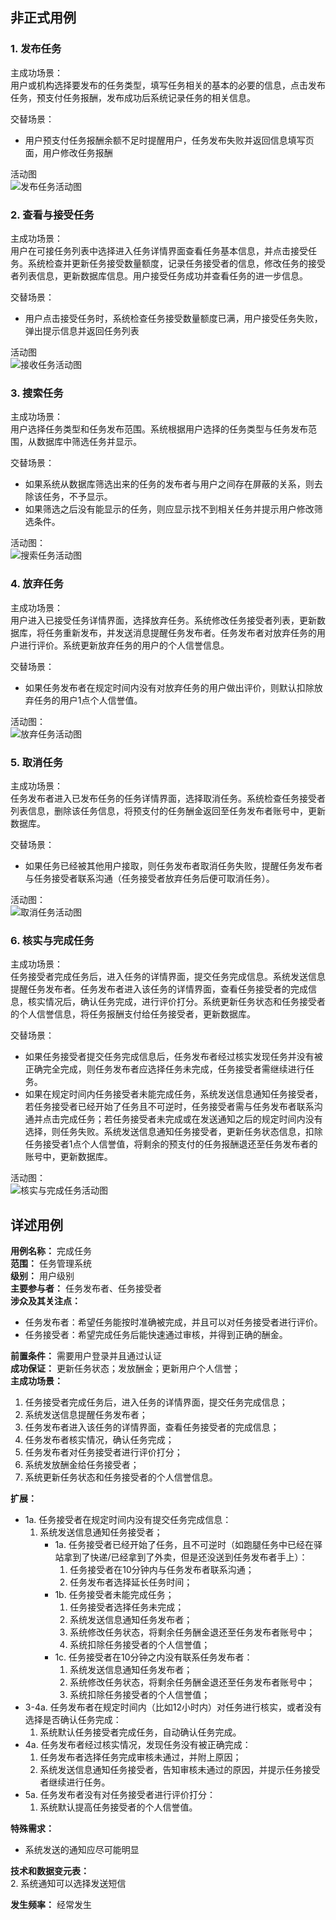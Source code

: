 ## 非正式用例
### 1. 发布任务
主成功场景：  
用户或机构选择要发布的任务类型，填写任务相关的基本的必要的信息，点击发布任务，预支付任务报酬，发布成功后系统记录任务的相关信息。

交替场景：
- 用户预支付任务报酬余额不足时提醒用户，任务发布失败并返回信息填写页面，用户修改任务报酬

活动图  
![发布任务活动图](image/releaseTask_activity.png)  

### 2. 查看与接受任务
主成功场景：  
用户在可接任务列表中选择进入任务详情界面查看任务基本信息，并点击接受任务。系统检查并更新任务接受数量额度，记录任务接受者的信息，修改任务的接受者列表信息，更新数据库信息。用户接受任务成功并查看任务的进一步信息。  

交替场景：
- 用户点击接受任务时，系统检查任务接受数量额度已满，用户接受任务失败，弹出提示信息并返回任务列表

活动图  
![接收任务活动图](image/acceptTask_activity.png)  

### 3. 搜索任务
主成功场景：  
用户选择任务类型和任务发布范围。系统根据用户选择的任务类型与任务发布范围，从数据库中筛选任务并显示。

交替场景：  
- 如果系统从数据库筛选出来的任务的发布者与用户之间存在屏蔽的关系，则去除该任务，不予显示。
- 如果筛选之后没有能显示的任务，则应显示找不到相关任务并提示用户修改筛选条件。

活动图：  
![搜索任务活动图](image/searchTask_activity.png)  

### 4. 放弃任务
主成功场景：  
用户进入已接受任务详情界面，选择放弃任务。系统修改任务接受者列表，更新数据库，将任务重新发布，并发送消息提醒任务发布者。任务发布者对放弃任务的用户进行评价。系统更新放弃任务的用户的个人信誉信息。  

交替场景：  
- 如果任务发布者在规定时间内没有对放弃任务的用户做出评价，则默认扣除放弃任务的用户1点个人信誉值。

活动图：  
![放弃任务活动图](image/giveUpTask_activity.png)  

### 5. 取消任务
主成功场景：  
任务发布者进入已发布任务的任务详情界面，选择取消任务。系统检查任务接受者列表信息，删除该任务信息，将预支付的任务酬金返回至任务发布者账号中，更新数据库。

交替场景：  
- 如果任务已经被其他用户接取，则任务发布者取消任务失败，提醒任务发布者与任务接受者联系沟通（任务接受者放弃任务后便可取消任务）。

活动图：  
![取消任务活动图](image/cancelTask_activity.png)  

### 6. 核实与完成任务
主成功场景：  
任务接受者完成任务后，进入任务的详情界面，提交任务完成信息。系统发送信息提醒任务发布者。任务发布者进入该任务的详情界面，查看任务接受者的完成信息，核实情况后，确认任务完成，进行评价打分。系统更新任务状态和任务接受者的个人信誉信息，将任务报酬支付给任务接受者，更新数据库。  

交替场景：  
- 如果任务接受者提交任务完成信息后，任务发布者经过核实发现任务并没有被正确完全完成，则任务发布者应选择任务未完成，任务接受者需继续进行任务。
- 如果在规定时间内任务接受者未能完成任务，系统发送信息通知任务接受者，若任务接受者已经开始了任务且不可逆时，任务接受者需与任务发布者联系沟通并点击完成任务；若任务接受者未完成或在发送通知之后的规定时间内没有选择，则任务失败。系统发送信息通知任务接受者，更新任务状态信息，扣除任务接受者1点个人信誉值，将剩余的预支付的任务报酬退还至任务发布者的账号中，更新数据库。

活动图：  
![核实与完成任务活动图](image/finishTask_activity.png)  

## 详述用例

**用例名称：** 完成任务  
**范围：** 任务管理系统  
**级别：** 用户级别  
**主要参与者：** 任务发布者、任务接受者  
**涉众及其关注点：**  
- 任务发布者：希望任务能按时准确被完成，并且可以对任务接受者进行评价。    
- 任务接受者：希望完成任务后能快速通过审核，并得到正确的酬金。  

**前置条件：** 需要用户登录并且通过认证  
**成功保证：** 更新任务状态；发放酬金；更新用户个人信誉；  
**主成功场景：**  
1. 任务接受者完成任务后，进入任务的详情界面，提交任务完成信息；
2. 系统发送信息提醒任务发布者；
3. 任务发布者进入该任务的详情界面，查看任务接受者的完成信息；
4. 任务发布者核实情况，确认任务完成；
5. 任务发布者对任务接受者进行评价打分；
6. 系统发放酬金给任务接受者；
7. 系统更新任务状态和任务接受者的个人信誉信息。  

**扩展：**   
- 1a. 任务接受者在规定时间内没有提交任务完成信息：  
    1. 系统发送信息通知任务接受者；  
        - 1a. 任务接受者已经开始了任务，且不可逆时（如跑腿任务中已经在驿站拿到了快递/已经拿到了外卖，但是还没送到任务发布者手上）：  
            1. 任务接受者在10分钟内与任务发布者联系沟通；  
            2. 任务发布者选择延长任务时间；  
        - 1b. 任务接受者未能完成任务；  
            1. 任务接受者选择任务未完成；  
            2. 系统发送信息通知任务发布者；  
            3. 系统修改任务状态，将剩余任务酬金退还至任务发布者账号中；  
            4. 系统扣除任务接受者的个人信誉值；  
        - 1c. 任务接受者在10分钟之内没有联系任务发布者：  
            1. 系统发送信息通知任务发布者；  
            2. 系统修改任务状态，将剩余任务酬金退还至任务发布者账号中；  
            3. 系统扣除任务接受者的个人信誉值；  
- 3-4a. 任务发布者在规定时间内（比如12小时内）对任务进行核实，或者没有选择是否确认任务完成：  
    1. 系统默认任务接受者完成任务，自动确认任务完成。  
- 4a. 任务发布者经过核实情况，发现任务没有被正确完成：  
    1. 任务发布者选择任务完成审核未通过，并附上原因；  
    2. 系统发送信息通知任务接受者，告知审核未通过的原因，并提示任务接受者继续进行任务。  
- 5a. 任务发布者没有对任务接受者进行评价打分：  
    1. 系统默认提高任务接受者的个人信誉值。  

**特殊需求：**   
- 系统发送的通知应尽可能明显  

**技术和数据变元表：**  
2. 系统通知可以选择发送短信  

**发生频率：** 经常发生  
